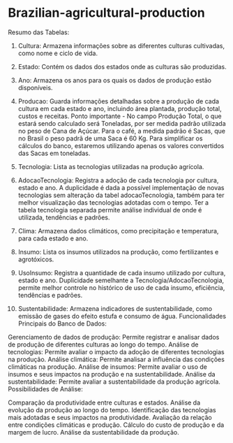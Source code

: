 # Brazilian-agricultural-production
 
Resumo das Tabelas:

1. Cultura: Armazena informações sobre as diferentes culturas cultivadas, como nome e ciclo de vida.

2. Estado: Contém os dados dos estados onde as culturas são produzidas.

3. Ano: Armazena os anos para os quais os dados de produção estão disponíveis.

4. Producao: Guarda informações detalhadas sobre a produção de cada cultura em cada estado e ano, incluindo área plantada, produção total, custos e receitas.
Ponto importante - No campo Produção Total, o que estará sendo calculado será Toneladas, por ser medida padrão utilizada no peso de Cana de Açúcar. Para o café, a medida padrão é Sacas, que no Brasil o peso padrã de uma Saca é 60 Kg. Para simplificar os cálculos do banco, estaremos utilizando apenas os valores convertidos das Sacas em toneladas.

5. Tecnologia: Lista as tecnologias utilizadas na produção agrícola.

6. AdocaoTecnologia: Registra a adoção de cada tecnologia por cultura, estado e ano.
A duplicidade é dada a possível implementação de novas tecnologias sem alteração da tabel adocaoTecnologia, também para ter melhor visualização das tecnologias adotadas com o tempo. Ter a tabela tecnologia separada permite análise individual de onde é utilizada, tendências e padrões.

7. Clima: Armazena dados climáticos, como precipitação e temperatura, para cada estado e ano.

8. Insumo: Lista os insumos utilizados na produção, como fertilizantes e agrotóxicos.

9. UsoInsumo: Registra a quantidade de cada insumo utilizado por cultura, estado e ano.
Duplicidade semelhante a Tecnologia/AdocaoTecnologia, permite melhor controle no histórico de uso de cada insumo, eficiência, tendências e padrões.

10. Sustentabilidade: Armazena indicadores de sustentabilidade, como emissão de gases do efeito estufa e consumo de água.
Funcionalidades Principais do Banco de Dados:

Gerenciamento de dados de produção: Permite registrar e analisar dados de produção de diferentes culturas ao longo do tempo.
Análise de tecnologias: Permite avaliar o impacto da adoção de diferentes tecnologias na produção.
Análise climática: Permite analisar a influência das condições climáticas na produção.
Análise de insumos: Permite avaliar o uso de insumos e seus impactos na produção e na sustentabilidade.
Análise da sustentabilidade: Permite avaliar a sustentabilidade da produção agrícola.
Possibilidades de Análise:

Comparação da produtividade entre culturas e estados.
Análise da evolução da produção ao longo do tempo.
Identificação das tecnologias mais adotadas e seus impactos na produtividade.
Avaliação da relação entre condições climáticas e produção.
Cálculo do custo de produção e da margem de lucro.
Análise da sustentabilidade da produção.